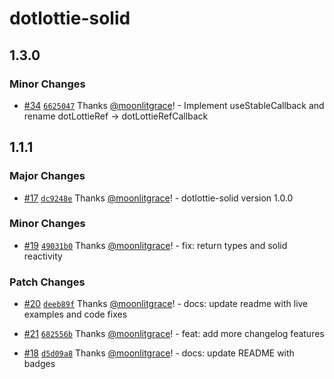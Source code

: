 # dotlottie-solid

## 1.3.0

### Minor Changes

-   [#34](https://github.com/moonlitgrace/dotlottie-solid/pull/34) [`6625047`](https://github.com/moonlitgrace/dotlottie-solid/commit/6625047745c79e3ea6f3006214cc8d1ef9b45d5a) Thanks [@moonlitgrace](https://github.com/moonlitgrace)! - Implement useStableCallback and rename dotLottieRef -> dotLottieRefCallback

## 1.1.1

### Major Changes

-   [#17](https://github.com/moonlitgrace/dotlottie-solid/pull/17) [`dc9248e`](https://github.com/moonlitgrace/dotlottie-solid/commit/dc9248e9a2d4c62e09f4d7cfb2e2dafec649e957) Thanks [@moonlitgrace](https://github.com/moonlitgrace)! - dotlottie-solid version 1.0.0

### Minor Changes

-   [#19](https://github.com/moonlitgrace/dotlottie-solid/pull/19) [`49031b0`](https://github.com/moonlitgrace/dotlottie-solid/commit/49031b0f445198fbb47af9c40495f71f3d20010d) Thanks [@moonlitgrace](https://github.com/moonlitgrace)! - fix: return types and solid reactivity

### Patch Changes

-   [#20](https://github.com/moonlitgrace/dotlottie-solid/pull/20) [`deeb89f`](https://github.com/moonlitgrace/dotlottie-solid/commit/deeb89f2b5812e7aa07d9be74e58bb57fb95383f) Thanks [@moonlitgrace](https://github.com/moonlitgrace)! - docs: update readme with live examples and code fixes

-   [#21](https://github.com/moonlitgrace/dotlottie-solid/pull/21) [`682556b`](https://github.com/moonlitgrace/dotlottie-solid/commit/682556b307490683461a2460fdd510c07c1f9e0e) Thanks [@moonlitgrace](https://github.com/moonlitgrace)! - feat: add more changelog features

-   [#18](https://github.com/moonlitgrace/dotlottie-solid/pull/18) [`d5d09a8`](https://github.com/moonlitgrace/dotlottie-solid/commit/d5d09a88c352d46dbdfebab01bc9d90e1f29d08b) Thanks [@moonlitgrace](https://github.com/moonlitgrace)! - docs: update README with badges
